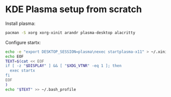# KDE Plasma setup from scratch

<!-- Sources -->
<!-- https://wiki.archlinux.org/title/KDE#Starting_Plasma -->
<!-- https://wiki.archlinux.org/title/Xinit#Autostart_X_at_login -->

Install plasma:
```sh
pacman -S xorg xorg-xinit arandr plasma-desktop alacritty
```

Configure startx:
```sh
echo -e "export DESKTOP_SESSION=plasma\nexec startplasma-x11" > ~/.xinitrc
echo EOF
TEXT=$(cat << EOF
if [ -z "$DISPLAY" ] && [ "$XDG_VTNR" -eq 1 ]; then
  exec startx
fi
EOF
)
echo "$TEXT" >> ~/.bash_profile
```
